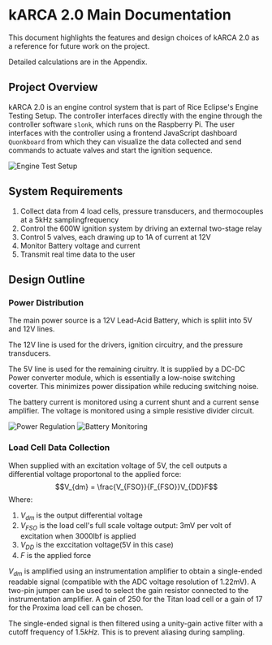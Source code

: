 # kARCA 2.0 Main Documentation

This document highlights the features and design choices of kARCA 2.0 as a reference for future work on the project.

Detailed calculations are in the Appendix.

## Project Overview
kARCA 2.0 is an engine control system  that is part of Rice Eclipse's Engine Testing Setup. The controller interfaces directly with the engine through the controller software `slonk`, which runs on the Raspberry Pi. The user interfaces with the controller using a frontend JavaScript dashboard `Quonkboard` from which they can visualize the data collected and send commands to actuate valves and start the ignition sequence.

![Engine Test Setup]()

## System Requirements
1. Collect data from 4 load cells, pressure transducers, and thermocouples at a 5kHz samplingfrequency
2. Control the 600W ignition system by driving an external two-stage relay
3. Control 5 valves, each drawing up to 1A of current at 12V
4. Monitor Battery voltage and current
5. Transmit real time data to the user

## Design Outline

### Power Distribution

The main power source is a 12V Lead-Acid Battery, which is spliit into 5V and 12V lines.

The 12V line is used for the drivers, ignition circuitry, and the pressure transducers.

The 5V line is used for the remaining ciruitry. It is supplied by a DC-DC Power converter module, which is essentially a low-noise switching coverter. This minimizes power dissipation while reducing switching noise.

The battery current is monitored using a current shunt and a current sense amplifier. The voltage is monitored using a simple resistive divider circuit.

![Power Regulation]()
![Battery Monitoring]()
### Load Cell Data Collection
When supplied with an excitation voltage of 5V, the cell outputs a differential voltage proportonal to the applied force:
$$V_{dm} = \frac{V_{FSO}}{F_{FSO}}V_{DD}F$$
Where:
1. $V_{dm}$ is the output differential voltage
2. $V_{FSO}$ is the load cell's full scale voltage output: 3mV per volt of excitation when 3000lbf is applied
3. $V_{DD}$ is the exccitation voltage(5V in this case)
4. $F$ is the applied force

$V_{dm}$ is amplified using an instrumentation amplifier to obtain a single-ended readable signal (compatible with the ADC voltage resolution of 1.22mV). A two-pin jumper can be used to select the gain resistor connected to the instrumentation amplifier. A gain of 250 for the Titan load cell or a gain of 17 for the Proxima load cell can be chosen.

The single-ended signal is then filtered using a unity-gain active filter with a cutoff frequency of $1.5kHz$. This is to prevent aliasing during sampling.

### 

